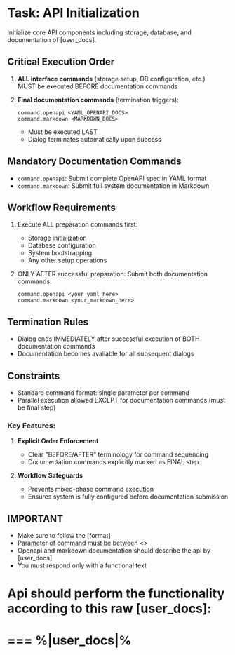 # Task: API Initialization
Initialize core API components including storage, database, and documentation of [user_docs].

## Critical Execution Order
1. **ALL interface commands** (storage setup, DB configuration, etc.)  
   MUST be executed BEFORE documentation commands
   
2. **Final documentation commands** (termination triggers):  
   ```
   command.openapi <YAML_OPENAPI_DOCS>
   command.markdown <MARKDOWN_DOCS>
   ```
   - Must be executed LAST
   - Dialog terminates automatically upon success

## Mandatory Documentation Commands
- `command.openapi`: Submit complete OpenAPI spec in YAML format
- `command.markdown`: Submit full system documentation in Markdown

## Workflow Requirements
1. Execute ALL preparation commands first:
   - Storage initialization
   - Database configuration
   - System bootstrapping
   - Any other setup operations
   
2. ONLY AFTER successful preparation:
   Submit both documentation commands:
   ```
   command.openapi <your_yaml_here>
   command.markdown <your_markdown_here>
   ```

## Termination Rules
- Dialog ends IMMEDIATELY after successful execution of BOTH documentation commands
- Documentation becomes available for all subsequent dialogs

## Constraints
- Standard command format: single parameter per command
- Parallel execution allowed EXCEPT for documentation commands (must be final step)

### Key Features:
1. **Explicit Order Enforcement**  
   - Clear "BEFORE/AFTER" terminology for command sequencing
   - Documentation commands explicitly marked as FINAL step

2. **Workflow Safeguards**  
   - Prevents mixed-phase command execution
   - Ensures system is fully configured before documentation submission

## **IMPORTANT**
   - Make sure to follow the [format]
   - Parameter of command must be between <>
   - Openapi and markdown documentation should describe the api by [user_docs]
   - You must respond only with a functional text

# **Api should perform the functionality according to this raw [user_docs]:**
===
%|user_docs|%
===
